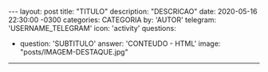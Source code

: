 --- <!-- nome do arquivo: data-titulo.md ex: 2020-05-16-titulo.md -->
layout: post
title: "TITULO"
description: "DESCRICAO"
date:   2020-05-16 22:30:00 -0300 <!-- respeite o formato -->
categories: CATEGORIA
by: 'AUTOR'
telegram: 'USERNAME_TELEGRAM'
icon: 'activity' <!-- pesquise o icone desejado em https://feathericons.com -->
questions:
  - question: 'SUBTITULO'
    answer: 'CONTEUDO - HTML'
    image: "posts/IMAGEM-DESTAQUE.jpg"
---